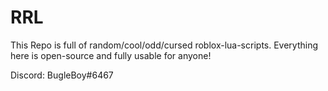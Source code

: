 # RRL
This Repo is full of random/cool/odd/cursed roblox-lua-scripts.
Everything here is open-source and fully usable for anyone!

Discord: BugleBoy#6467
